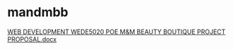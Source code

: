 # mandmbb
 
[WEB DEVELOPMENT WEDE5020 POE M&M BEAUTY BOUTIQUE PROJECT PROPOSAL.docx](https://github.com/user-attachments/files/19654637/WEB.DEVELOPMENT.WEDE5020.POE.M.M.BEAUTY.BOUTIQUE.PROJECT.PROPOSAL.docx)
